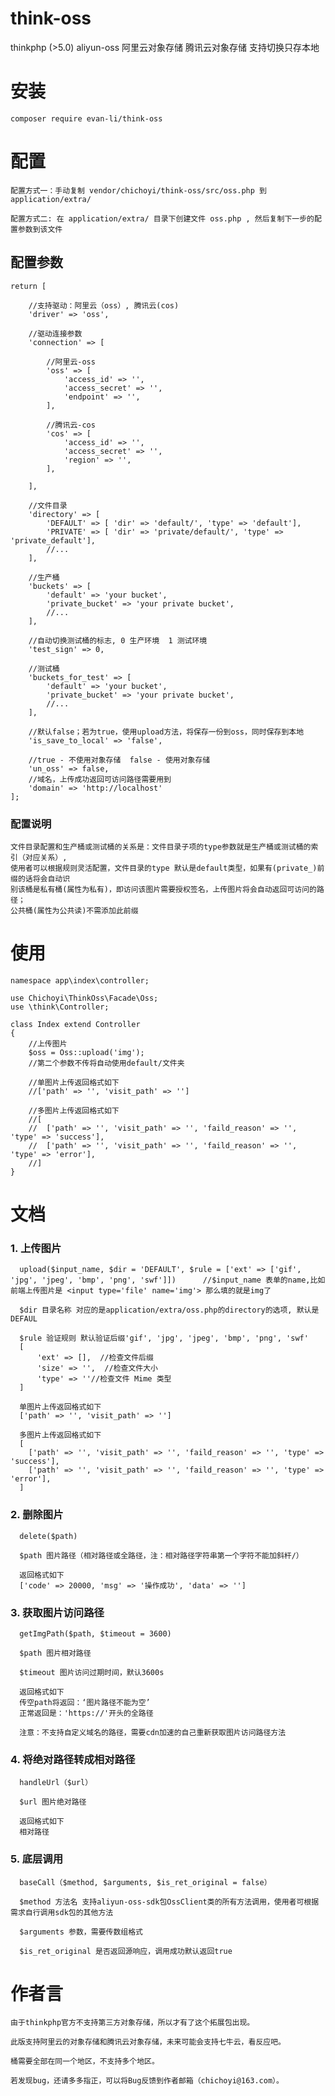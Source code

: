 # think-oss
thinkphp (>5.0) aliyun-oss 阿里云对象存储  腾讯云对象存储 支持切换只存本地

# 安装

    composer require evan-li/think-oss

# 配置

    配置方式一：手动复制 vendor/chichoyi/think-oss/src/oss.php 到 application/extra/
    
    配置方式二: 在 application/extra/ 目录下创建文件 oss.php , 然后复制下一步的配置参数到该文件
    
    
## 配置参数
    return [
    
        //支持驱动：阿里云（oss）, 腾讯云(cos)
        'driver' => 'oss',
    
        //驱动连接参数
        'connection' => [
    
            //阿里云-oss
            'oss' => [
                'access_id' => '',
                'access_secret' => '',
                'endpoint' => '',
            ],
    
            //腾讯云-cos
            'cos' => [
                'access_id' => '',
                'access_secret' => '',
                'region' => '',
            ],
    
        ],
    
        //文件目录
        'directory' => [
            'DEFAULT' => [ 'dir' => 'default/', 'type' => 'default'],
            'PRIVATE' => [ 'dir' => 'private/default/', 'type' => 'private_default'],
            //...
        ],
    
        //生产桶
        'buckets' => [
            'default' => 'your bucket',
            'private_bucket' => 'your private bucket',
            //...
        ],
    
        //自动切换测试桶的标志, 0 生产环境  1 测试环境
        'test_sign' => 0,
    
        //测试桶
        'buckets_for_test' => [
            'default' => 'your bucket',
            'private_bucket' => 'your private bucket',
            //...
        ],
        
        //默认false；若为true，使用upload方法，将保存一份到oss，同时保存到本地
        'is_save_to_local' => 'false',
        
        //true - 不使用对象存储  false - 使用对象存储
        'un_oss' => false,
        //域名，上传成功返回可访问路径需要用到
        'domain' => 'http://localhost'
    ];
    
### 配置说明

    文件目录配置和生产桶或测试桶的关系是：文件目录子项的type参数就是生产桶或测试桶的索引（对应关系）,
    使用者可以根据规则灵活配置，文件目录的type 默认是default类型，如果有(private_)前缀的话将会自动识
    别该桶是私有桶(属性为私有)，即访问该图片需要授权签名，上传图片将会自动返回可访问的路径；
    公共桶(属性为公共读)不需添加此前缀
    
# 使用
    namespace app\index\controller;
    
    use Chichoyi\ThinkOss\Facade\Oss;
    use \think\Controller;
    
    class Index extend Controller
    {
        //上传图片
        $oss = Oss::upload('img'); 
        //第二个参数不传将自动使用default/文件夹
        
        //单图片上传返回格式如下
        //['path' => '', 'visit_path' => '']
        
        //多图片上传返回格式如下
        //[
        //  ['path' => '', 'visit_path' => '', 'faild_reason' => '', 'type' => 'success'],
        //  ['path' => '', 'visit_path' => '', 'faild_reason' => '', 'type' => 'error'],
        //]
    }
 
 # 文档 
 
 ### 1. 上传图片
      upload($input_name, $dir = 'DEFAULT', $rule = ['ext' => ['gif', 'jpg', 'jpeg', 'bmp', 'png', 'swf']])      //$input_name 表单的name,比如前端上传图片是 <input type='file' name='img'> 那么填的就是img了
      
      $dir 目录名称 对应的是application/extra/oss.php的directory的选项, 默认是DEFAUL
      
      $rule 验证规则 默认验证后缀'gif', 'jpg', 'jpeg', 'bmp', 'png', 'swf'
      [
          'ext' => [],  //检查文件后缀 
          'size' => '',  //检查文件大小
          'type' => ''//检查文件 Mime 类型
      ]
      
      单图片上传返回格式如下
      ['path' => '', 'visit_path' => '']
              
      多图片上传返回格式如下
      [
        ['path' => '', 'visit_path' => '', 'faild_reason' => '', 'type' => 'success'],
        ['path' => '', 'visit_path' => '', 'faild_reason' => '', 'type' => 'error'],
      ]
      
### 2. 删除图片
      delete($path) 
      
      $path 图片路径（相对路径或全路径，注：相对路径字符串第一个字符不能加斜杆/）
      
      返回格式如下
      ['code' => 20000, 'msg' => '操作成功', 'data' => '']
### 3. 获取图片访问路径
      getImgPath($path, $timeout = 3600)
      
      $path 图片相对路径
      
      $timeout 图片访问过期时间，默认3600s
      
      返回格式如下
      传空path将返回：‘图片路径不能为空’
      正常返回是：'https://'开头的全路径
      
      注意：不支持自定义域名的路径，需要cdn加速的自己重新获取图片访问路径方法
      
### 4. 将绝对路径转成相对路径
      handleUrl（$url）
      
      $url 图片绝对路径
      
      返回格式如下
      相对路径
     
### 5. 底层调用
      baseCall（$method, $arguments, $is_ret_original = false）
      
      $method 方法名 支持aliyun-oss-sdk包OssClient类的所有方法调用，使用者可根据需求自行调用sdk包的其他方法
      
      $arguments 参数，需要传数组格式
      
      $is_ret_original 是否返回源响应，调用成功默认返回true
      
# 作者言

    由于thinkphp官方不支持第三方对象存储，所以才有了这个拓展包出现。
    
    此版支持阿里云的对象存储和腾讯云对象存储，未来可能会支持七牛云，看反应吧。
    
    桶需要全部在同一个地区，不支持多个地区。
    
    若发现bug，还请多多指正，可以将Bug反馈到作者邮箱（chichoyi@163.com）。
    
   
